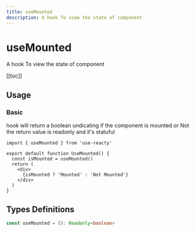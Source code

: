 ```yaml
---
title: useMounted
description: A hook To view the state of component
---
```


# useMounted

A hook To view the state of component

[[toc]]

## Usage

### Basic

hook will return a boolean undicating if the component is mounted or Not
<br />
the return value is readonly and it's statuful

```tsx
import { useMounted } from 'use-reacty'

export default function UseMounted() {
  const isMounted = useMounted()
  return (
    <div>
      {isMounted ? 'Mounted' : 'Not Mounted'}
    </div>
  )
}
```

<div>
<div ref="demo"></div>
</div>

## Types Definitions

```ts
const useMounted = (): Readonly<boolean>
```

<script setup>
import { createElement } from 'react'
import { createRoot } from 'react-dom/client'
import { ref, onMounted } from 'vue'
import UseMounted from './use-mounted.tsx'

const demo = ref()

onMounted(() => {
  const root = createRoot(demo.value)
  root.render(createElement(UseMounted, {}, null))
})

</script>
